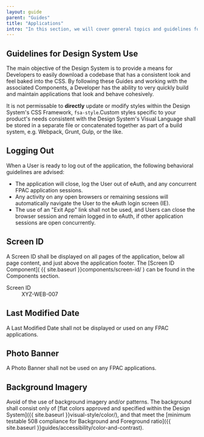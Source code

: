 ```yaml
---
layout: guide
parent: "Guides"
title: "Applications"
intro: "In this section, we will cover general topics and guidelines for FPAC Applications."
---
```


## Guidelines for Design System Use

The main objective of the Design System is to provide a means for Developers to easily download a codebase that has a consistent look and feel baked into the CSS. By following these Guides and working with the associated Components, a Developer has the ability to very quickly build and maintain applications that look and behave cohesively.

It is not permissable to **directly** update or modify styles within the Design System's CSS Framework, `fsa-style`.Custom styles specific to your product's needs consistent with the Design System's Visual Language shall be stored in a separate file or concatenated together as part of a build system, e.g. Webpack, Grunt, Gulp, or the like.

## Logging Out

When a User is ready to log out of the application, the following behavioral guidelines are advised:

* The application will close, log the User out of eAuth, and any concurrent FPAC application sessions.
* Any activity on any open browsers or remaining sessions will automatically navigate the User to the eAuth login screen (IE).
* The use of an "Exit App" link shall not be used, and Users can close the browser session and remain logged in to eAuth, if other application sessions are open concurrently.

## Screen ID

A Screen ID shall be displayed on all pages of the application, below all page content, and just above the application footer. The [Screen ID Component]( {{ site.baseurl }}components/screen-id/ ) can be found in the Components section.

<div class="ds-preview">
  <div class="fsa-screen-id">
    <div class="fsa-screen-id__bd">
      <dl class="fsa-screen-id__dl">
        <dt class="fsa-screen-id__dt">Screen ID</dt>
        <dd class="fsa-screen-id__dd">XYZ-WEB-007</dd>
      </dl>
    </div>
  </div>
</div>

## Last Modified Date

A Last Modified Date shall not be displayed or used on any FPAC applications.

## Photo Banner

A Photo Banner shall not be used on any FPAC applications.

## Background Imagery

Avoid of the use of background imagery and/or patterns. The background shall consist only of [flat colors approved and specified within the Design System]({{ site.baseurl }}visual-style/color/), and that meet the [minimum testable 508 compliance for Background and Foreground ratio]({{ site.baseurl }}guides/accessibility/color-and-contrast).
